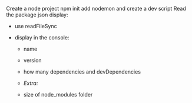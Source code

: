 Create a node project
npm init
add nodemon and create a dev script
Read the package json display:
  - use readFileSync

  - display in the console:

    - name

    - version

    - how many dependencies and devDependencies

    - *Extra:*

    - size of node_modules folder